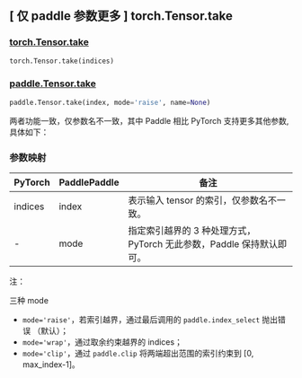 ## [ 仅 paddle 参数更多 ] torch.Tensor.take

### [torch.Tensor.take](https://pytorch.org/docs/stable/generated/torch.Tensor.take.html#torch.Tensor.take)

```python
torch.Tensor.take(indices)
```

### [paddle.Tensor.take](https://www.paddlepaddle.org.cn/documentation/docs/zh/develop/api/paddle/Tensor_cn.html#take-index-mode-raise-name-none)

```python
paddle.Tensor.take(index, mode='raise', name=None)
```

两者功能一致，仅参数名不一致，其中 Paddle 相比 PyTorch 支持更多其他参数,具体如下：

### 参数映射

| PyTorch | PaddlePaddle | 备注                                                         |
| ------- | ------------ | ------------------------------------------------------------ |
| indices | index        | 表示输入 tensor 的索引，仅参数名不一致。                     |
| -       | mode         | 指定索引越界的 3 种处理方式，PyTorch 无此参数，Paddle 保持默认即可。 |

注：

三种 mode

- `mode='raise'`，若索引越界，通过最后调用的 `paddle.index_select` 抛出错误 （默认）；
- `mode='wrap'`，通过取余约束越界的 indices；
- `mode='clip'`，通过 `paddle.clip` 将两端超出范围的索引约束到 [0, max_index-1]。
